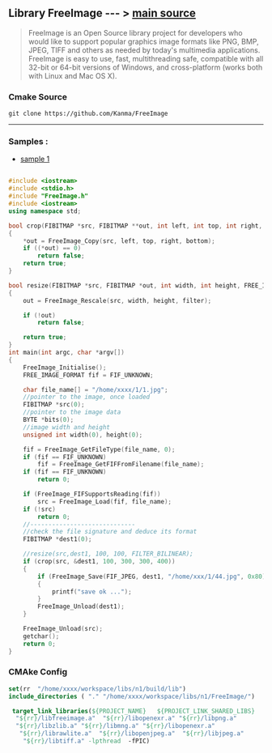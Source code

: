 
## Library FreeImage --- >  [main source](http://freeimage.sourceforge.net/)

> FreeImage is an Open Source library project for developers who would like to support popular graphics image formats like PNG, BMP, JPEG, TIFF and others as needed by today's multimedia applications. FreeImage is easy to use, fast, multithreading safe, compatible with all 32-bit or 64-bit versions of Windows, and cross-platform (works both with Linux and Mac OS X).

### Cmake Source
```
git clone https://github.com/Kanma/FreeImage

```

______
### Samples :
* [sample 1](https://github.com/thinlizzy/libimage/tree/master/image)

``` c++

#include <iostream>
#include <stdio.h>
#include "FreeImage.h"
#include <iostream>
using namespace std;

bool crop(FIBITMAP *src, FIBITMAP **out, int left, int top, int right, int bottom)
{
	*out = FreeImage_Copy(src, left, top, right, bottom);
	if ((*out) == 0)
		return false;
	return true;
}

bool resize(FIBITMAP *src, FIBITMAP *out, int width, int height, FREE_IMAGE_FILTER filter = FILTER_BICUBIC)
{
	out = FreeImage_Rescale(src, width, height, filter);

	if (!out)
		return false;

	return true;
}
int main(int argc, char *argv[])
{
	FreeImage_Initialise();
	FREE_IMAGE_FORMAT fif = FIF_UNKNOWN;

	char file_name[] = "/home/xxxx/1/1.jpg";
	//pointer to the image, once loaded
	FIBITMAP *src(0);
	//pointer to the image data
	BYTE *bits(0);
	//image width and height
	unsigned int width(0), height(0);

	fif = FreeImage_GetFileType(file_name, 0);
	if (fif == FIF_UNKNOWN)
		fif = FreeImage_GetFIFFromFilename(file_name);
	if (fif == FIF_UNKNOWN)
		return 0;

	if (FreeImage_FIFSupportsReading(fif))
		src = FreeImage_Load(fif, file_name);
	if (!src)
		return 0;
	//-----------------------------
	//check the file signature and deduce its format
	FIBITMAP *dest1(0);

	//resize(src,dest1, 100, 100, FILTER_BILINEAR);
	if (crop(src, &dest1, 100, 300, 300, 400))
	{
		if (FreeImage_Save(FIF_JPEG, dest1, "/home/xxx/1/44.jpg", 0x80))
		{
			printf("save ok ...");
		}
		FreeImage_Unload(dest1);
	}

	FreeImage_Unload(src);
	getchar();
	return 0;
}

```

### CMAke Config

``` cmake 
set(rr  "/home/xxxx/workspace/libs/n1/build/lib")
include_directories ( "." "/home/xxxx/workspace/libs/n1/FreeImage/")

 target_link_libraries(${PROJECT_NAME}   ${PROJECT_LINK_SHARED_LIBS} 
  "${rr}/libfreeimage.a"  "${rr}/libopenexr.a" "${rr}/libpng.a"
  "${rr}/libzlib.a" "${rr}/libmng.a" "${rr}/libopenexr.a" 
   "${rr}/librawlite.a"  "${rr}/libopenjpeg.a"  "${rr}/libjpeg.a" 
    "${rr}/libtiff.a" -lpthread  -fPIC)

```

